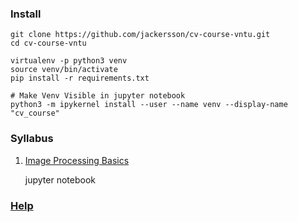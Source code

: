 ### Install

    git clone https://github.com/jackersson/cv-course-vntu.git
    cd cv-course-vntu

    virtualenv -p python3 venv
    source venv/bin/activate
    pip install -r requirements.txt

    # Make Venv Visible in jupyter notebook
    python3 -m ipykernel install --user --name venv --display-name "cv_course"



### Syllabus

1. [Image Processing Basics](https://github.com/jackersson/cv-course-vntu/tree/master/image-processing-basics)

    jupyter notebook


### [Help](https://docs.google.com/document/d/1DoLfSMpU2_sZILJTonsvdk7ku7Jf6BdJCvfAZJJ96nY)
